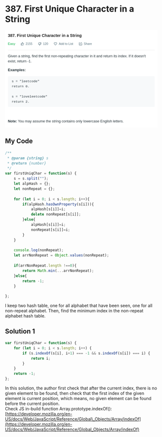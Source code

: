 # 387. First Unique Character in a String

![](.gitbook/assets/image%20%2818%29.png)

## My Code

```javascript
/**
 * @param {string} s
 * @return {number}
 */
var firstUniqChar = function(s) {
    s = s.split("");
    let alpHash = {};
    let nonRepeat = {};
    
    for (let i = 0; i < s.length; i++){
        if(alpHash.hasOwnProperty(s[i])){
            alpHash[s[i]]=i;
            delete nonRepeat[s[i]];
        }else{
            alpHash[s[i]]=i;
            nonRepeat[s[i]]=i;
        }
    }
    
    console.log(nonRepeat);
    let arrNonRepeat = Object.values(nonRepeat);
    
    if(arrNonRepeat.length !==0){
        return Math.min(...arrNonRepeat);
    }else{
        return -1;
    }
    
};
```

I keep two hash table, one for all alphabet that have been seen, one for all non-repeat alphabet. Then, find the minimum index in the non-repeat alphabet hash table.

## Solution 1

```javascript
var firstUniqChar = function(s) {
    for (let i = 0; i < s.length; i++) {
        if (s.indexOf(s[i], i+1) === -1 && s.indexOf(s[i]) === i) {
            return i;
        }
    }
    return -1;
};
```

In this solution, the author first check that after the current index, there is no given element to be found, then check that the first index of the given element is current position, which means, no given element can be found before the current position.  
Check JS in-build function Array.prototype.indexOf\(\): [https://developer.mozilla.org/en-US/docs/Web/JavaScript/Reference/Global\_Objects/Array/indexOf](https://developer.mozilla.org/en-US/docs/Web/JavaScript/Reference/Global_Objects/Array/indexOf)


